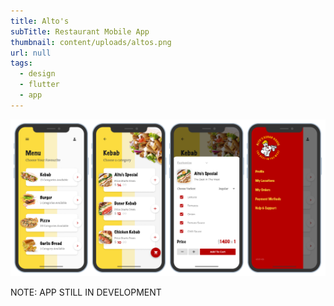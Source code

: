 ```yaml
---
title: Alto's
subTitle: Restaurant Mobile App
thumbnail: content/uploads/altos.png
url: null
tags:
  - design
  - flutter
  - app
---
```


![Altos](content/uploads/altos-screens.png)

NOTE: APP STILL IN DEVELOPMENT
